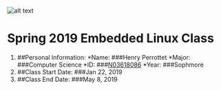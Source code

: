 ![alt text](https://newpaltz.edu/media/identity/logos/newpaltzlogo.jpg)

# Spring 2019 Embedded Linux Class
1. ##Personal Information:
*Name: ###Henry Perrottet
*Major: ###Computer Science
*ID: ###[N03618086](https://github.com/perrotth1?tab=repositories)
*Year: ###Sophmore
2. ##Class Start Date: ###Jan 22, 2019
3. ##Class End Date: ###May 8, 2019



